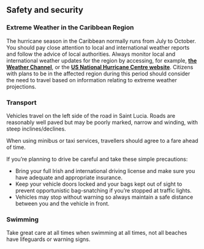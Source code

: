 ## Safety and security

### **Extreme Weather in the Caribbean Region**

The hurricane season in the Caribbean normally runs from July to October. You should pay close attention to local and international weather reports and follow the advice of local authorities. Always monitor local and international weather updates for the region by accessing, for example, [**the Weather Channel**](http://www.weather.com/), or the [**US National Hurricane Centre website**](http://www.nhc.noaa.gov/). Citizens with plans to be in the affected region during this period should consider the need to travel based on information relating to extreme weather projections.

### **Transport**

Vehicles travel on the left side of the road in Saint Lucia. Roads are reasonably well paved but may be poorly marked, narrow and winding, with steep inclines/declines.

When using minibus or taxi services, travellers should agree to a fare ahead of time.

If you’re planning to drive be careful and take these simple precautions:

* Bring your full Irish and international driving license and make sure you have adequate and appropriate insurance.
* Keep your vehicle doors locked and your bags kept out of sight to prevent opportunistic bag-snatching if you’re stopped at traffic lights.
* Vehicles may stop without warning so always maintain a safe distance between you and the vehicle in front.

### **Swimming**

Take great care at all times when swimming at all times, not all beaches have lifeguards or warning signs.
